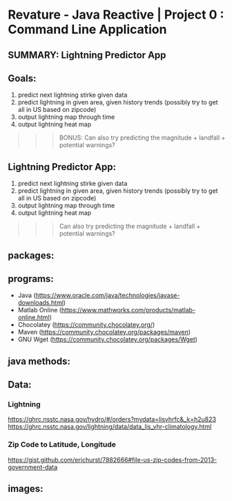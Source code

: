 # Revature - Java Reactive | Project 0 : Command Line Application
## SUMMARY: Lightning Predictor App

## Goals:
1. predict next lightning stirke given data
2. predict lightning in given area, given history trends (possibly try to get all in US based on zipcode)
3. output lightning map through time
4. output lightning heat map
>>> BONUS: Can also try predicting the magnitude + landfall + potential warnings?

## Lightning Predictor App:
1. predict next lightning stirke given data
2. predict lightning in given area, given history trends (possibly try to get all in US based on zipcode)
3. output lightning map through time
4. output lightning heat map
>>> Can also try predicting the magnitude + landfall + potential warnings?

## packages:


## programs:
- Java (https://www.oracle.com/java/technologies/javase-downloads.html)
- Matlab Online (https://www.mathworks.com/products/matlab-online.html)
- Chocolatey (https://community.chocolatey.org/)
- Maven (https://community.chocolatey.org/packages/maven)
- GNU Wget (https://community.chocolatey.org/packages/Wget)

## java methods:


## Data:
### Lightning
https://ghrc.nsstc.nasa.gov/hydro/#/orders?mydata=lisvhrfc&_k=h2u823
https://ghrc.nsstc.nasa.gov/lightning/data/data_lis_vhr-climatology.html

### Zip Code to Latitude, Longitude
https://gist.github.com/erichurst/7882666#file-us-zip-codes-from-2013-government-data


## images:
